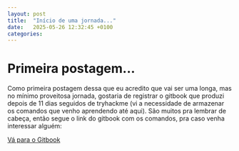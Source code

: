 ```yaml
---
layout: post
title:  "Início de uma jornada..."
date:   2025-05-26 12:32:45 +0100
categories:
---
```


# Primeira postagem...
Como primeira postagem dessa que eu acredito que vai ser uma longa, mas no mínimo proveitosa jornada, gostaria de registrar o gitbook que produzi depois de 11 dias seguidos de tryhackme (vi a necessidade de armazenar os comandos que venho aprendendo até aqui).
São muitos pra lembrar de cabeça, então segue o link do gitbook com os comandos, pra caso venha interessar alguém:

[Vá para o Gitbook]([url](https://anotacoes-do-imperador.gitbook.io/comandos-pentesting))
